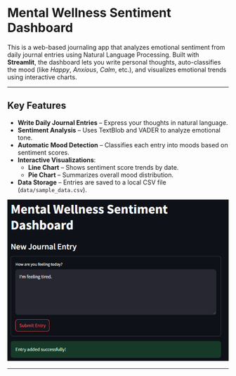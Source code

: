 # Mental Wellness Sentiment Dashboard

This is a web-based journaling app that analyzes emotional sentiment from daily journal entries using Natural Language Processing. Built with **Streamlit**, the dashboard lets you write personal thoughts, auto-classifies the mood (like *Happy*, *Anxious*, *Calm*, etc.), and visualizes emotional trends using interactive charts.

---

## Key Features

- **Write Daily Journal Entries** – Express your thoughts in natural language.
- **Sentiment Analysis** – Uses TextBlob and VADER to analyze emotional tone.
- **Automatic Mood Detection** – Classifies each entry into moods based on sentiment scores.
- **Interactive Visualizations**:
  - **Line Chart** – Shows sentiment score trends by date.
  - **Pie Chart** – Summarizes overall mood distribution.
- **Data Storage** – Entries are saved to a local CSV file (`data/sample_data.csv`).

![Dashboard](images/mood_dashboard.png)

---




